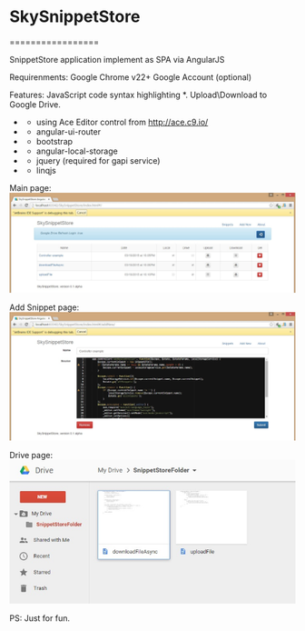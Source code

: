 # SkySnippetStore
=================

SnippetStore application implement as SPA via AngularJS

Requirenments: 
  Google Chrome v22+
  Google Account (optional)
  
Features: 
  JavaScript code syntax highlighting *.
  Upload\Download to Google Drive.
* - using Ace Editor control from http://ace.c9.io/
* - angular-ui-router
* - bootstrap
* - angular-local-storage
* - jquery (required for gapi service)
* - linqjs

Main page:
![Alt text](screenshots/main.jpg?raw=true "Main page")

Add Snippet page:
![Alt text](screenshots/add.jpg?raw=true "Add page")

Drive page:
![Alt text](screenshots/drive.jpg?raw=true "Drive page")

PS: Just for fun.
